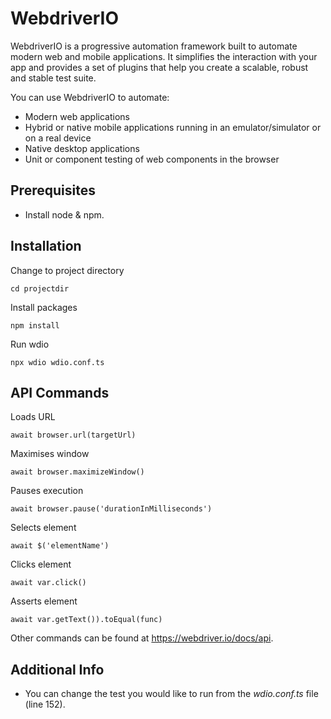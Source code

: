 # WebdriverIO

WebdriverIO is a progressive automation framework built to automate modern web and mobile applications. It simplifies the interaction with your app and provides a set of plugins that help you create a scalable, robust and stable test suite.

You can use WebdriverIO to automate:
- Modern web applications
- Hybrid or native mobile applications running in an emulator/simulator or on a real device
- Native desktop applications
- Unit or component testing of web components in the browser

Prerequisites
---

- Install node & npm. 


Installation
---

Change to project directory

```cd projectdir```

Install packages

```npm install```

Run wdio

```npx wdio wdio.conf.ts```


API Commands
---

Loads URL

```await browser.url(targetUrl)```

Maximises window

```await browser.maximizeWindow()```

Pauses execution

```await browser.pause('durationInMilliseconds')```

Selects element

```await $('elementName')```

Clicks element

```await var.click()```

Asserts element

```await var.getText()).toEqual(func)```

Other commands can be found at https://webdriver.io/docs/api.


Additional Info
---

- You can change the test you would like to run from the <i>wdio.conf.ts</i> file (line 152).
